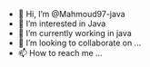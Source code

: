 - 👋 Hi, I’m @Mahmoud97-java
- 👀 I’m interested in Java
- 🌱 I’m currently working in  java
- 💞️ I’m looking to collaborate on ...
- 📫 How to reach me ...

<!---
Mahmoud97-java/Mahmoud97-java is a ✨ special ✨ repository because its `README.md` (this file) appears on your GitHub profile.
You can click the Preview link to take a look at your changes.
--->

